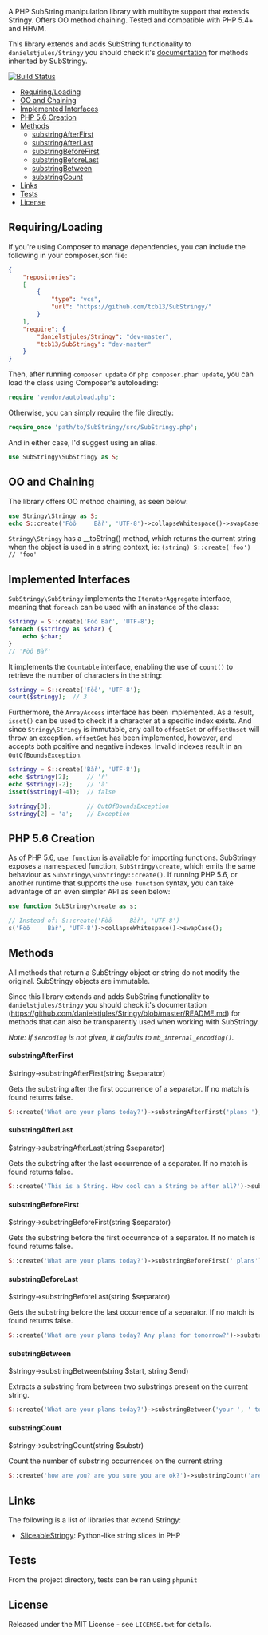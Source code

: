 A PHP SubString manipulation library with multibyte support that extends Stringy. Offers OO method
chaining. Tested and compatible with PHP 5.4+ and HHVM.

This library extends and adds SubString functionality to `danielstjules/Stringy` you should check it's [documentation](https://github.com/danielstjules/Stringy/blob/master/README.md) for methods inherited by SubStringy.

[![Build Status](https://api.travis-ci.org/tcb13/SubStringy.svg?branch=master)](https://travis-ci.org/tcb13/SubStringy)

* [Requiring/Loading](#requiringloading)
* [OO and Chaining](#oo-and-chaining)
* [Implemented Interfaces](#implemented-interfaces)
* [PHP 5.6 Creation](#php-56-creation)
* [Methods](#methods)
    * [substringAfterFirst](#substringafterfirst)
    * [substringAfterLast](#substringafterlast)
    * [substringBeforeFirst](#substringbeforefirst)
    * [substringBeforeLast](#substringbeforelast)
    * [substringBetween](#substringbetween)
    * [substringCount](#substringcount)
* [Links](#links)
* [Tests](#tests)
* [License](#license)

## Requiring/Loading

If you're using Composer to manage dependencies, you can include the following
in your composer.json file:

```json
{
	"repositories":
    [
        {
            "type": "vcs",
            "url": "https://github.com/tcb13/SubStringy/"
        }
    ],
    "require": {
    	"danielstjules/Stringy": "dev-master",
        "tcb13/SubStringy": "dev-master"
    }
}
```

Then, after running `composer update` or `php composer.phar update`, you can
load the class using Composer's autoloading:

```php
require 'vendor/autoload.php';
```

Otherwise, you can simply require the file directly:

```php
require_once 'path/to/SubStringy/src/SubStringy.php';
```

And in either case, I'd suggest using an alias.

```php
use SubStringy\SubStringy as S;
```

## OO and Chaining

The library offers OO method chaining, as seen below:

```php
use Stringy\Stringy as S;
echo S::create('Fòô     Bàř', 'UTF-8')->collapseWhitespace()->swapCase();  // 'fÒÔ bÀŘ'
```

`Stringy\Stringy` has a __toString() method, which returns the current string
when the object is used in a string context, ie:
`(string) S::create('foo')  // 'foo'`

## Implemented Interfaces

`SubStringy\SubStringy` implements the `IteratorAggregate` interface, meaning that
`foreach` can be used with an instance of the class:

``` php
$stringy = S::create('Fòô Bàř', 'UTF-8');
foreach ($stringy as $char) {
    echo $char;
}
// 'Fòô Bàř'
```

It implements the `Countable` interface, enabling the use of `count()` to
retrieve the number of characters in the string:

``` php
$stringy = S::create('Fòô', 'UTF-8');
count($stringy);  // 3
```

Furthermore, the `ArrayAccess` interface has been implemented. As a result,
`isset()` can be used to check if a character at a specific index exists. And
since `Stringy\Stringy` is immutable, any call to `offsetSet` or `offsetUnset`
will throw an exception. `offsetGet` has been implemented, however, and accepts
both positive and negative indexes. Invalid indexes result in an
`OutOfBoundsException`.

``` php
$stringy = S::create('Bàř', 'UTF-8');
echo $stringy[2];     // 'ř'
echo $stringy[-2];    // 'à'
isset($stringy[-4]);  // false

$stringy[3];          // OutOfBoundsException
$stringy[2] = 'a';    // Exception
```

## PHP 5.6 Creation

As of PHP 5.6, [`use function`](https://wiki.php.net/rfc/use_function) is
available for importing functions. SubStringy exposes a namespaced function,
`SubStringy\create`, which emits the same behaviour as `SubStringy\SubStringy::create()`.
If running PHP 5.6, or another runtime that supports the `use function` syntax,
you can take advantage of an even simpler API as seen below:

``` php
use function SubStringy\create as s;

// Instead of: S::create('Fòô     Bàř', 'UTF-8')
s('Fòô     Bàř', 'UTF-8')->collapseWhitespace()->swapCase();
```

## Methods

All methods that return a SubStringy object or string do not modify the original. SubStringy objects are immutable.

Since this library extends and adds SubString functionality to `danielstjules/Stringy` you should check it's documentation (https://github.com/danielstjules/Stringy/blob/master/README.md) for methods that can also be transparently used when working with SubStringy.

*Note: If `$encoding` is not given, it defaults to `mb_internal_encoding()`.*

#### substringAfterFirst

$stringy->substringAfterFirst(string $separator)

Gets the substring after the first occurrence of a separator. If no match is found returns false.

```php
S::create('What are your plans today?')->substringAfterFirst('plans ');
```

#### substringAfterLast

$stringy->substringAfterLast(string $separator)

Gets the substring after the last occurrence of a separator. If no match is found returns false.

```php
S::create('This is a String. How cool can a String be after all?')->substringAfterLast('String ');
```

#### substringBeforeFirst

$stringy->substringBeforeFirst(string $separator)

Gets the substring before the first occurrence of a separator. If no match is found returns false.

```php
S::create('What are your plans today?')->substringBeforeFirst(' plans');
```

#### substringBeforeLast

$stringy->substringBeforeLast(string $separator)

Gets the substring before the last occurrence of a separator. If no match is found returns false.

```php
S::create('What are your plans today? Any plans for tomorrow?')->substringBeforeLast(' plans');
```

#### substringBetween

$stringy->substringBetween(string $start, string $end)

Extracts a substring from between two substrings present on the current string.

```php
S::create('What are your plans today?')->substringBetween('your ', ' today');
```

#### substringCount

$stringy->substringCount(string $substr)

Count the number of substring occurrences on the current string 

```php
S::create('how are you? are you sure you are ok?')->substringCount('are');
```

## Links

The following is a list of libraries that extend Stringy:

 * [SliceableStringy](https://github.com/danielstjules/SliceableStringy):
Python-like string slices in PHP

## Tests

From the project directory, tests can be ran using `phpunit`

## License

Released under the MIT License - see `LICENSE.txt` for details.
